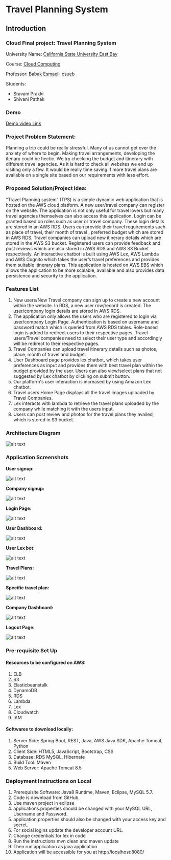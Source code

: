 # Travel Planning System

## Introduction
 
### Cloud Final project: Travel Planning System

University Name: [California State University East Bay](https://www.csueastbay.edu/)

Course: [Cloud Computing](https://catalog.csueastbay.edu/preview_course_nopop.php?catoid=21&coid=82452)

Professor:  [Babak Esmaeili csueb](https://lwa1.csueastbay.edu/staffdir/index.cfm?ID=151159545252&n=230003000A_24120C0004080D08&Fuseaction=ShowDetails&MAXRECS=25)

Students:

- Sravani Prakki
- Shivani Pathak 


### Demo
[Demo video Link](https://drive.google.com/file/d/1J0uQsMJ1a9K0QXDy53wHMIobihGiTJEO/view?usp=sharing)

### Project Problem Statement:

Planning a trip could be really stressful. Many of us cannot get over the anxiety of where to begin. Making travel arrangements, developing the itenary could be hectic. We try checking the budget and itinerary with different travel agencies. As it is hard to check all websites we end up visiting only a few. It would be really time saving if more travel plans are available on a single site based on our requirements with less effort. 

### Proposed Solution/Project Idea:

“Travel Planning system” (TPS) is a simple dynamic web application that is hosted on the AWS cloud platform. A new user/travel company can register on the website. The application is not only useful for travel lovers but many travel agencies themselves can also access this application. Login can be granted based on roles such as user or travel company. These login details are stored in an AWS RDS. Users can provide their travel requirements such as place of travel, their month of travel , preferred budget which are stored in AWS RDS. Travel companies can upload new itinerary details which are stored in the AWS S3 bucket. Registered users can provide feedback and post reviews which are also stored in AWS RDS and AWS S3 Bucket respectively.  An interactive chatbot is built using AWS Lex, AWS Lambda and AWS Cognito which takes the user’s travel preferences and provides them suitable itinerary plans. This application is hosted on AWS EBS which allows the application to be more scalable,  available and also provides data persistence and security to the application.

### Features List

1.	New users/New Travel company can sign up to create a new account within the website. In RDS, a new user row/record is created. The user/company login details are stored in AWS RDS.
2.	The application only allows the users who are registered to login via user/company Login Page. Authentication is based on username and password match which is queried from AWS RDS tables. Role-based login is added to redirect users to their respective pages. Travel users/Travel companies need to select their user type and accordingly will be redirect to their respective pages.
3.	Travel Companies can upload travel itinerary details such as photos, place, month of travel and budget.
4.	User Dashboard page provides lex chatbot, which takes user preferences as input and provides them with best travel plan within the budget provided by the user. Users can also view/select plans that not suggested by Lex chatbot by clicking on submit button.
5.	Our platform's user interaction is increased by using Amazon Lex chatbot.
6.	Travel users Home Page displays all the travel images uploaded by Travel Companies.
7.	Lex interacts with lambda to retrieve the travel plans uploaded by the company while matching it with the users input. 
8.	Users can post review and photos for the travel plans they availed, which is stored in S3 bucket.

### Architecture Diagram
![alt text](https://github.com/shivanipathak/TravelWebApp/blob/Third-commit/TravelEasy-masterv1.0/Archirecture.png)

### Application Screenshots

**User signup:**

 ![alt text](https://github.com/shivanipathak/TravelWebApp/blob/Third-commit/TravelEasy-masterv1.0/UserSignup.jpg)

**Company signup:**

 ![alt text](https://github.com/shivanipathak/TravelWebApp/blob/Third-commit/TravelEasy-masterv1.0/NewCompanySignup.jpg)

**Login Page:**

 ![alt text](https://github.com/shivanipathak/TravelWebApp/blob/Third-commit/TravelEasy-masterv1.0/LoginPage.jpg)

**User Dashboard:**

![alt text](https://github.com/shivanipathak/TravelWebApp/blob/Third-commit/TravelEasy-masterv1.0/Userhomepage.jpg)

**User Lex bot:**

![alt text](https://github.com/shivanipathak/TravelWebApp/blob/Third-commit/TravelEasy-masterv1.0/Lexchatbot.jpg)

**Travel Plans:**

![alt text](https://github.com/shivanipathak/TravelWebApp/blob/Third-commit/TravelEasy-masterv1.0/UserTravelplans.jpg)

**Specific travel plan:**

![alt text](https://github.com/shivanipathak/TravelWebApp/blob/Third-commit/TravelEasy-masterv1.0/SpecificTravelPlan.jpg)

**Company Dashboard:**

![alt text](https://github.com/shivanipathak/TravelWebApp/blob/Third-commit/TravelEasy-masterv1.0/companypage.jpg)

**Logout Page:**

![alt text](https://github.com/shivanipathak/TravelWebApp/blob/Third-commit/TravelEasy-masterv1.0/Logout.jpg)


### Pre-requisite Set Up

#### Resources to be configured on AWS:


1. ELB
2. S3
3. Elasticbeanstalk
4. DynamoDB 
5. RDS
6. Lambda 
7. Lex
8. Cloudwatch
9. IAM


#### Softwares to download locally:

1.	Server Side: Spring Boot, REST, Java, AWS Java SDK, Apache Tomcat, Python
2.	Client Side: HTML5, JavaScript, Bootstrap, CSS
3.	Database: RDS MySQL, Hibernate
4.	Build Tool: Maven
5.	Web Server: Apache Tomcat 8.5

### Deployment Instructions on Local
1.	Prerequisite Software: Java8 Runtime, Maven, Eclipse, MySQL 5.7.
2.	Code is download from GitHub.
3.	Use maven project in eclipse
4.	applications.properties should be changed with your MySQL URL, Username and Password.
5.	application.properties should also be changed with your access key and secret.
6.	For social logins update the developer account URL. 
7.	Change credentials for lex in code
8.	Run the instructions mvn clean and maven update
9.	Then run application as java application
10.	Application will be accessible for you  at http://localhost:8080/
